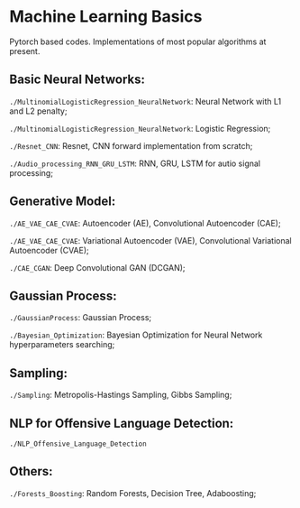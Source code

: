# Machine Learning Basics
Pytorch based codes. Implementations of most popular algorithms at present.
## Basic Neural Networks:
`./MultinomialLogisticRegression_NeuralNetwork`: Neural Network with L1 and L2 penalty;

`./MultinomialLogisticRegression_NeuralNetwork`: Logistic Regression;

`./Resnet_CNN`: Resnet, CNN forward implementation from scratch;

`./Audio_processing_RNN_GRU_LSTM`: RNN, GRU, LSTM for autio signal processing;

## Generative Model:

`./AE_VAE_CAE_CVAE`: Autoencoder (AE), Convolutional Autoencoder (CAE);

`./AE_VAE_CAE_CVAE`: Variational Autoencoder (VAE), Convolutional Variational Autoencoder (CVAE);

`./CAE_CGAN`: Deep Convolutional GAN (DCGAN);


## Gaussian Process:
`./GaussianProcess`: Gaussian Process;

`./Bayesian_Optimization`: Bayesian Optimization for Neural Network hyperparameters searching;

## Sampling: 
`./Sampling`: Metropolis-Hastings Sampling, Gibbs Sampling; 

## NLP for Offensive Language Detection:
`./NLP_Offensive_Language_Detection`

## Others:
`./Forests_Boosting`: Random Forests, Decision Tree, Adaboosting; 
